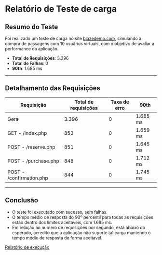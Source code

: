 # Relatório de Teste de carga

## Resumo do Teste

Foi realizado um teste de carga no site [blazedemo.com](https://blazedemo.com/), simulando a compra de passagens com 10 usuários virtuais, com o objetivo de avaliar a performance da aplicação.

- **Total de Requisições**: 3.396
- **Total de Falhas**: 0
- **90th**: 1.685 ms

---

## Detalhamento das Requisições

| Requisição             | Total de requisições | Taxa de erro | 90th  |
|------------------------|-------------|--------|---------------|
| Geral                  | 3.396       | 0      | 1.685 ms      |
| GET - /index.php       | 853         | 0      | 1.659 ms      |
| POST - /reserve.php    | 851         | 0      | 1.645 ms      |
| POST - /purchase.php   | 848         | 0      | 1.712 ms      |
| POST - /confirmation.php | 844       | 0      | 1.745 ms      |

---

## Conclusão

- O teste foi executado com sucesso, sem falhas.
- O tempo médio de resposta do 90º percentil para todas as requisições estão dentro dos limites aceitáveis, com 1.685 ms.
- Em relação ao numero de requisições por segundo, está abaixo do esperado, acredito que a aplicação não suporte tal carga mantendo o tempo médio de resposta de forma aceitavel.

[Relatório de execução](https://latencylingo.com/test-runs/c9496e02-64ce-47cf-ae65-41aeb2303825?version=3)